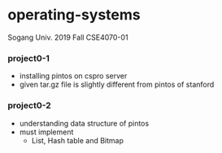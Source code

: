 # operating-systems
Sogang Univ. 2019 Fall CSE4070-01

### project0-1
* installing pintos on cspro server
* given tar.gz file is slightly different from pintos of stanford

### project0-2
* understanding data structure of pintos
* must implement
  - List, Hash table and Bitmap